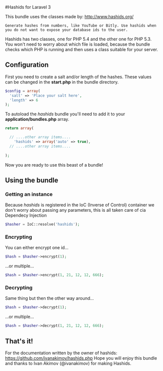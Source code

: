 #Hashids for Laravel 3

This bundle uses the classes made by: http://www.hashids.org/

`Generate hashes from numbers, like YouTube or Bitly. Use hashids when you do not want to expose your database ids to the user.`

Hashids has two classes, one for PHP 5.4 and the other one for PHP 5.3.
You won't need to worry about which file is loaded, because the bundle checks
which PHP is running and then uses a class suitable for your server.

## Configuration

First you need to create a salt and/or length of the hashes.
These values can be changed in the <b>start.php</b> in the bundle directory.

```php
$config = array(
  'salt' => 'Place your salt here',
  'length' => 6
);
```

To autoload the <i>hashids</i> bundle you'll need to add it to your <b>application/bundles.php</b> array.

```php
return array(

  // ....other array items....
	'hashids' => array('auto' => true),
  // ....other array items....
  
);
```

Now you are ready to use this beast of a bundle!

## Using the bundle

### Getting an instance
Because <i>hashids</i> is registered in the IoC (Inverse of Control) container
we don't worry about passing any parameters, this is all taken care of cia Dependecy Injection
```php
$hasher = IoC::resolve('hashids');
```

### Encrypting
You can either encrypt one id...
```php
$hash = $hasher->encrypt(1);
```
...or multiple...
```php
$hash = $hasher->encrypt(1, 21, 12, 12, 666);
```

### Decrypting
Same thing but then the other way around...
```php
$hash = $hasher->decrypt(1);
```
...or multiple...
```php
$hash = $hasher->decrypt(1, 21, 12, 12, 666);
```

## That's it!
For the documentation written by the owner of hashids: https://github.com/ivanakimov/hashids.php
Hope you will enjoy this bundle
and thanks to Ivan Akimov (@ivanakimov) for making Hashids.
